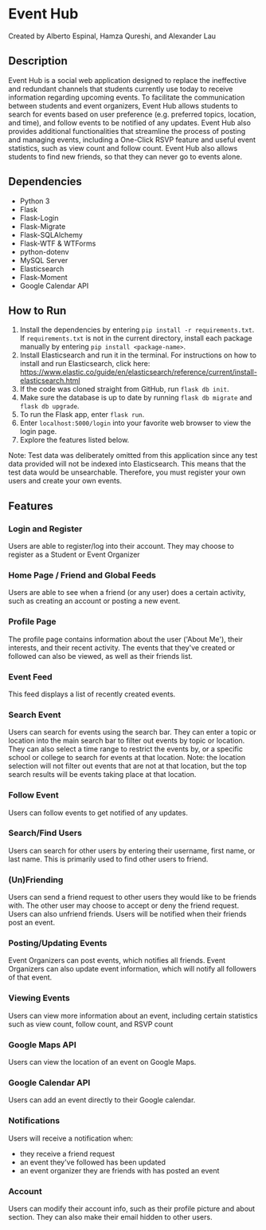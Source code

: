 # Event Hub
Created by Alberto Espinal, Hamza Qureshi, and Alexander Lau

## Description
Event Hub is a social web application designed to replace the ineffective and redundant channels that students currently use today to receive information regarding upcoming events. To facilitate the communication between students and event organizers, Event Hub allows students to search for events based on user preference (e.g. preferred topics, location, and time), and follow events to be notified of any updates. Event Hub also provides additional functionalities that streamline the process of posting and managing events, including a One-Click RSVP feature and useful event statistics, such as view count and follow count. Event Hub also allows students to find new friends, so that they can never go to events alone.

## Dependencies

- Python 3
- Flask
- Flask-Login
- Flask-Migrate
- Flask-SQLAlchemy
- Flask-WTF & WTForms
- python-dotenv
- MySQL Server
- Elasticsearch
- Flask-Moment
- Google Calendar API

## How to Run

1. Install the dependencies by entering `pip install -r requirements.txt`. If `requirements.txt` is not in the current directory, install each package manually by entering `pip install <package-name>`.
2. Install Elasticsearch and run it in the terminal. For instructions on how to install and run Elasticsearch, click here: https://www.elastic.co/guide/en/elasticsearch/reference/current/install-elasticsearch.html
3. If the code was cloned straight from GitHub, run `flask db init`.
4. Make sure the database is up to date by running `flask db migrate` and `flask db upgrade`.
5. To run the Flask app, enter `flask run`.
6. Enter `localhost:5000/login` into your favorite web browser to view the login page.
7. Explore the features listed below.

Note: Test data was deliberately omitted from this application since any test data provided will not be indexed into Elasticsearch. This means that the test data would be unsearchable. Therefore, you must register your own users and create your own events.

## Features

### Login and Register
Users are able to register/log into their account. They may choose to register as a Student or Event Organizer

### Home Page / Friend and Global Feeds
Users are able to see when a friend (or any user) does a certain activity, such as creating an account or posting a new event.

### Profile Page
The profile page contains information about the user ('About Me'), their interests, and their recent activity. The events that they've created or followed can also be viewed, as well as their friends list.

### Event Feed
This feed displays a list of recently created events.

### Search Event
Users can search for events using the search bar. They can enter a topic or location into the main search bar to filter out events by topic or location. They can also select a time range to restrict the events by, or a specific school or college to search for events at that location. Note: the location selection will not filter out events that are not at that location, but the top search results will be events taking place at that location.

### Follow Event
Users can follow events to get notified of any updates.

### Search/Find Users
Users can search for other users by entering their username, first name, or last name. This is primarily used to find other users to friend.

### (Un)Friending
Users can send a friend request to other users they would like to be friends with. The other user may choose to accept or deny the friend request. Users can also unfriend friends. Users will be notified when their friends post an event.

### Posting/Updating Events
Event Organizers can post events, which notifies all friends. Event Organizers can also update event information, which will notify all followers of that event.

### Viewing Events
Users can view more information about an event, including certain statistics such as view count, follow count, and RSVP count

### Google Maps API
Users can view the location of an event on Google Maps.

### Google Calendar API
Users can add an event directly to their Google calendar.

### Notifications
Users will receive a notification when:
- they receive a friend request
- an event they've followed has been updated
- an event organizer they are friends with has posted an event

### Account
Users can modify their account info, such as their profile picture and about section. They can also make their email hidden to other users.
